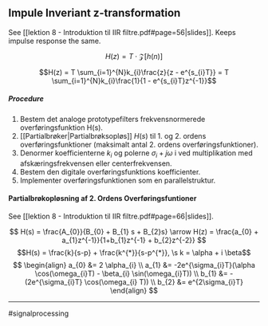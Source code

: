 ## Impule Inveriant z-transformation
See [[lektion 8 - Introduktion til IIR filtre.pdf#page=56|slides]]. Keeps impulse response the same.

$$H(z) = T \cdot \mathcal{Z}[h(n)]$$

$$H(z) = T \sum_{i=1}^{N}k_{i}\frac{z}{z - e^{s_{i}T}} = T \sum_{i=1}^{N}k_{i}\frac{1}{1 - e^{s_{i}T}z^{-1}}$$
##### Procedure
1. Bestem det analoge prototypefilters frekvensnormerede overføringsfunktion H(s).
2. [[Partialbrøker|Partialbrøksopløs]] $H(s)$ til 1. og 2. ordens overføringsfunktioner (maksimalt antal 2. ordens overføringsfunktioner).
3. Denormer koefficienterne $k_i$ og polerne $\sigma_{i} + j\omega$ i ved multiplikation med
afskæringsfrekvensen eller centerfrekvensen.
4. Bestem den digitale overføringsfunktions koefficienter.
5. Implementer overføringsfunktionen som en parallelstruktur.

#### Partialbrøkopløsning af 2. Ordens Overføringsfuntioner
See [[lektion 8 - Introduktion til IIR filtre.pdf#page=66|slides]].

$$ H(s) = \frac{A_{0}}{B_{0} + B_{1} s + B_{2}s} \arrow H(z) = \frac{a_{0} + a_{1}z^{-1}}{1+b_{1}z^{-1} + b_{2}z^{-2}} $$
$$H(s) = \frac{k}{s-p} + \frac{k^{*}}{s-p^{*}}, \s k = \alpha + i \beta$$
$$
\begin{align}
a_{0} &= 2 \alpha_{i} \\
a_{1} &= -2e^{\sigma_{i}T}(\alpha \cos(\omega_{i}T) - \beta_{i} \sin(\omega_{i}T)) \\
b_{1} &= -(2e^{\sigma_{i}T} \cos(\omega_{i} T)) \\
b_{2} &= e^{2\sigma_{i}T}
\end{align}
$$

---
#signalprocessing 
